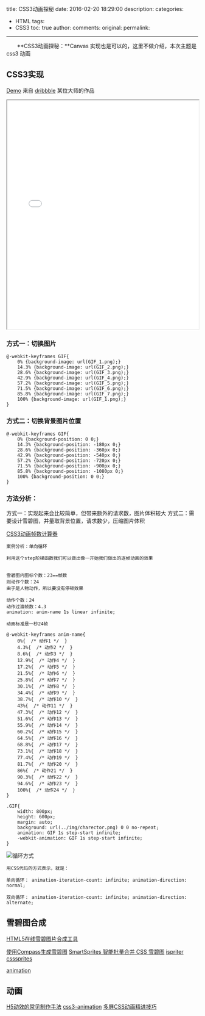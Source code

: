 title: CSS3动画探秘
date: 2016-02-20 18:29:00
description: 
categories:
- HTML
tags:
- CSS3
toc: true
author:
comments:
original:
permalink: 
---
　　**CSS3动画探秘：**Canvas 实现也是可以的，这里不做介绍，本次主题是 css3 动画
<!-- more -->
## CSS3实现

[Demo](/CSS3/Animation/Gifs/ "GIF动画")
来自 [dribbble](https://dribbble.com/ "为设计师展示和讲述") 某位大师的作品
<iframe width="100%" height="600px" src="/CSS3/Animation/Gifs/"></iframe>


### 方式一：切换图片

```
@-webkit-keyframes GIF{
    0% {background-image: url(GIF_1.png);}
    14.3% {background-image: url(GIF_2.png);}
    28.6% {background-image: url(GIF_3.png);}
    42.9% {background-image: url(GIF_4.png);}
    57.2% {background-image: url(GIF_5.png);}
    71.5% {background-image: url(GIF_6.png);}
    85.8% {background-image: url(GIF_7.png);}
    100% {background-image: url(GIF_1.png);}
}
```
### 方式二：切换背景图片位置

```
@-webkit-keyframes GIF{
    0% {background-position: 0 0;}
    14.3% {background-position: -180px 0;}
    28.6% {background-position: -360px 0;}
    42.9% {background-position: -540px 0;}
    57.2% {background-position: -720px 0;}
    71.5% {background-position: -900px 0;}
    85.8% {background-position: -1080px 0;}
    100% {background-position: 0 0;}
}
```

### 方法分析：
方式一：实现起来会比较简单，但带来额外的请求数，图片体积较大
方式二：需要设计雪碧图，并量取背景位置，请求数少，压缩图片体积


[CSS3动画帧数计算器](http://tid.tenpay.com/labs/css3_keyframes_calculator.html "请在Chrome中打开")

```
案例分析：单向循环

利用这个step阶梯函数我们可以做出像一开始我们做出的逐帧动画的效果 


雪碧图内图标个数：23==帧数
则动作个数：24
由于是人物动作，所以要没有停顿效果

动作个数：24
动作过渡帧数：4.3
animation: anim-name 1s linear infinite;
    
动画标准是一秒24帧

@-webkit-keyframes anim-name{
    0%{  /* 动作1 */  }
    4.3%{  /* 动作2 */  }
    8.6%{  /* 动作3 */  }
    12.9%{  /* 动作4 */  }
    17.2%{  /* 动作5 */  }
    21.5%{  /* 动作6 */  }
    25.8%{  /* 动作7 */  }
    30.1%{  /* 动作8 */  }
    34.4%{  /* 动作9 */  }
    38.7%{  /* 动作10 */  }
    43%{  /* 动作11 */  }
    47.3%{  /* 动作12 */  }
    51.6%{  /* 动作13 */  }
    55.9%{  /* 动作14 */  }
    60.2%{  /* 动作15 */  }
    64.5%{  /* 动作16 */  }
    68.8%{  /* 动作17 */  }
    73.1%{  /* 动作18 */  }
    77.4%{  /* 动作19 */  }
    81.7%{  /* 动作20 */  }
    86%{  /* 动作21 */  }
    90.3%{  /* 动作22 */  }
    94.6%{  /* 动作23 */  }
    100%{  /* 动作24 */  }
}

.GIF{
    width: 800px;
    height: 600px;
    margin: auto;
    background: url(../img/charector.png) 0 0 no-repeat;
    animation: GIF 1s step-start infinite;
    -webkit-animation: GIF 1s step-start infinite;
}
```
![循环方式](http://image.uisdc.com/wp-content/uploads/2014/06/9.jpg)


```
用CSS代码的方式表示，就是：

单向循环： animation-iteration-count: infinite; animation-direction: normal;

双向循环： animation-iteration-count: infinite; animation-direction: alternate;
```

## 雪碧图合成

[HTML5在线雪碧图片合成工具](http://www.alloyteam.com/2012/05/gopng-sprite-figure-synthesis-tool-another-html5-app/ "GoPng By Alloy")

[使用Compass生成雪碧图](http://www.w3cplus.com/preprocessor/compass-image-sprite.html "")
[SmartSprites 智能批量合并 CSS 雪碧图](http://www.cnblogs.com/twoer/p/3413170.html "")
[ispriter](https://github.com/iazrael/ispriter "")
[csssprites](http://csssprites.org/ "")

[animation](http://www.uisdc.com/css3-animation-calculate "")


## 动画

[H5动效的常见制作手法](http://isux.tencent.com/h5active.html?variant=zh-hans "")
[css3-animation](https://www.qianduan.net/css3-animation/ "css3-animation来制作逐帧动画")
[多屏CSS动画精进技巧](http://www.iguoguo.net/2015/52669.html)



